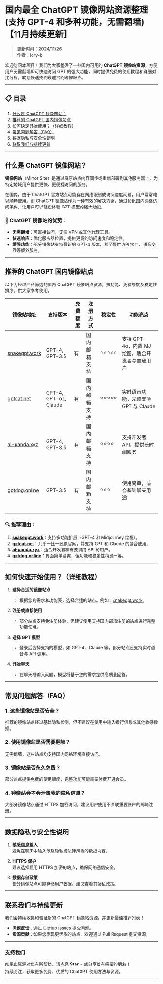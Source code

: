 # 国内最全 ChatGPT 镜像网站资源整理(支持 GPT-4 和多种功能，无需翻墙)【11月持续更新】

> **更新时间：2024/11/26**  
> **作者：lory-b**

欢迎访问本项目！我们为大家整理了一些国内可用的 **ChatGPT 镜像站资源**，方便用户无需翻墙即可快速访问 GPT 的强大功能，同时提供免费的使用教程和详细对比分析，助您快速找到最适合的镜像站点。

---

## 📋 目录

1. [什么是 ChatGPT 镜像网站？](#什么是-chatgpt-镜像网站)  
2. [推荐的 ChatGPT 国内镜像站点](#推荐的-chatgpt-国内镜像站点)  
3. [如何快速开始使用？（详细教程）](#如何快速开始使用详细教程)  
4. [常见问题解答（FAQ）](#常见问题解答faq)  
5. [数据隐私与安全性说明](#数据隐私与安全性说明)  
6. [联系我们与持续更新](#联系我们与持续更新)  

---

## **什么是 ChatGPT 镜像网站？**

**镜像网站**（Mirror Site）是通过将原站点内容同步或重新部署到其他服务器上，为特定地域用户提供更快、更便捷访问的服务。  

在国内，由于 ChatGPT 官方站点可能存在网络限制或访问速度问题，用户常常难以顺畅使用。而 ChatGPT 镜像站作为一种有效的解决方案，通过优化国内网络访问条件，让用户可以轻松体验 GPT 模型的强大功能。

### 🌟 **ChatGPT 镜像站的优势**：

- **无需翻墙**：可直接访问，无需 VPN 或其他代理工具。  
- **快速响应**：优化服务器位置，提供更高的访问速度和稳定性。  
- **增强功能**：部分镜像站支持最新的 GPT-4 版本，甚至提供 API 接口、语音交互等额外服务。  

---

## **推荐的 ChatGPT 国内镜像站点**

以下为经过严格筛选的国内 ChatGPT 镜像站点资源，按功能、免费额度及稳定性排序，供大家参考使用。

| **镜像站地址**       | **支持版本**         | **免费额度** | **注册方式**         | **稳定性** | **功能亮点**                                  |
|----------------------|---------------------|--------------|---------------------|------------|---------------------------------------------|
| [snakegpt.work](https://snakegpt.work)   | GPT-4, GPT-3.5 | 有              | 国内邮箱支持        | ⭐⭐⭐⭐⭐    | 支持 GPT-4o，内置 MJ 绘图，适合开发者与普通用户 |
| [gptcat.net](https://gptcat.net)         | GPT-4, GPT-o1, Claude  | 有              | 国内邮箱支持        | ⭐⭐⭐⭐⭐    | 实时语音功能，完整支持 GPT 与 Claude         |
| [ai-panda.xyz](https://ai-panda.xyz/login?invite_code=34137c47) | GPT-4, GPT-3.5 | 有              | 国内邮箱支持        | ⭐⭐⭐⭐     | 支持开发者 API，提供长时间服务                 |
| [gptdog.online](https://gptdog.online)   | GPT-3.5        | 有              | 国内邮箱支持        | ⭐⭐⭐      | 使用简单，适合基础聊天用途                     |

### 🔍 **推荐理由**：

1. **[snakegpt.work](https://snakegpt.work)**：支持多功能扩展（GPT-4 和 Midjourney 绘图）。  
2. **[gptcat.net](https://gptcat.net)**：几乎一比一还原官网，并支持 GPT 和 Claude 的混合使用。  
3. **[ai-panda.xyz](https://ai-panda.xyz/login?invite_code=34137c47)**：适合开发者和需要调用 API 的用户。  
4. **[gptdog.online](https://gptdog.online)**：界面简单清爽，但功能和稳定性稍逊一筹。  

---

## **如何快速开始使用？（详细教程）**

1. **选择合适的镜像站点**  
   - 根据您的需求和功能表，选择合适的站点。例如：[snakegpt.work](https://snakegpt.work)。  

2. **注册或直接使用**  
   - 部分站点支持免注册体验，但建议使用支持国内邮箱注册的站点进行完整功能使用。  

3. **选择 GPT 模型**  
   - 登录后选择支持的模型，如 GPT-4、Claude 等。部分站点还支持实时语音与 API 调用。  

4. **开始聊天**  
   - 在聊天框输入问题，模型将基于您的需求提供高质量回答。  

---

## **常见问题解答（FAQ）**

### **1. 这些镜像站是否安全？**  
推荐的镜像站点经过基础隐私检测，但不建议在使用中输入银行信息或其他敏感数据。  

### **2. 使用镜像站是否需要翻墙？**  
无需翻墙，这些站点均支持国内网络环境直接访问。  

### **3. 镜像站是否永久免费？**  
部分站点提供免费的使用额度，完整功能可能需要付费开通会员。  

### **4. 镜像站会不会泄露我的隐私信息？**  
大部分镜像站点通过 HTTPS 加密访问，建议用户使用不关联重要账户的邮箱注册。  

---

## **数据隐私与安全性说明**

1. **敏感信息输入**  
   避免在聊天中输入涉及隐私或法律风险的数据内容。  

2. **HTTPS 保护**  
   建议选择启用 HTTPS 加密的站点，确保网络通信安全。  

3. **数据存储政策**  
   部分镜像站点可能存储用户数据，建议查看其隐私政策。  

---

## **联系我们与持续更新**

我们会持续收集和验证新的 ChatGPT 镜像站资源，并更新最佳推荐列表！  

- **问题反馈**：通过 [GitHub Issues](https://github.com/your-repo/issues) 提交问题。  
- **资源贡献**：如果您发现更优质的站点，欢迎通过 Pull Request 提交资源。  

---

### 支持我们

如果此资源对您有所帮助，请点亮 **Star** ⭐ 或分享给有需要的朋友！  
持续关注，获取更多免费、优质的 ChatGPT 使用方法与资源。

---
